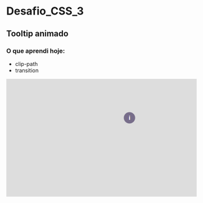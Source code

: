 # Desafio_CSS_3

## Tooltip animado

### O que aprendi hoje:

- clip-path
- transition

![Imagem em gif do Tooltip animado](https://github.com/jana-dev/Desafio_CSS_3/blob/master/css3.gif)
